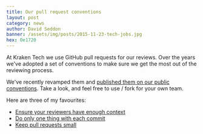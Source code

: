 ```yaml
---
title: Our pull request conventions
layout: post
category: news
author: David Seddon
banner: /assets/img/posts/2015-11-23-tech-jobs.jpg
hex: 0e1720
---
```


At Kraken Tech we use GitHub pull requests for our reviews. Over the years we've adopted a
set of conventions to make sure we get the most out of the reviewing process.

We've recently revamped them and [published them on our public conventions](https://github.com/octoenergy/conventions/blob/master/pull-requests.md).
Take a look, and feel free to use / fork for your own team.

Here are three of my favourites:

- [Ensure your reviewers have enough context](https://github.com/octoenergy/conventions/blob/master/pull-requests.md#ensure-your-reviewers-have-enough-context)
- [Do only one thing with each commit](https://github.com/octoenergy/conventions/blob/master/pull-requests.md#do-only-one-thing-with-each-commit)
- [Keep pull requests small](https://github.com/octoenergy/conventions/blob/master/pull-requests.md#keep-prs-small)
